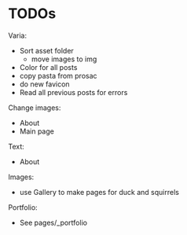 # TODOs

Varia:
  - Sort asset folder
    - move images to img
  - Color for all posts
  - copy pasta from prosac
  - do new favicon
  - Read all previous posts for errors

Change images:
  - About
  - Main page

Text:
  - About

Images:
  - use Gallery to make pages for duck and squirrels

Portfolio:
  - See pages/_portfolio
